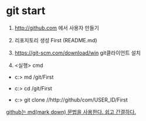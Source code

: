 # git start

1. http://github.com 에서 사용자 만들기

2. 리포지토리 생성 First (README.md)

3. https://git-scm.com/download/win git클라이언트 설치

4. <실행> cmd

* c:\> md /git/First

* c:\> cd /git/First

* c:\> git clone //http://github/com/USER_ID/First


[github는 md(mark down) 문법을 사용한다. 쉽고 간결하다.](https://gist.github.com/ihoneymon/652be052a0727ad59601)
